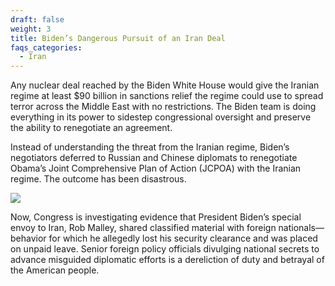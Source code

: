 ```yaml
---
draft: false
weight: 3
title: Biden’s Dangerous Pursuit of an Iran Deal
faqs_categories:
  - Iran
---
```

Any nuclear deal reached by the Biden White House would give the Iranian regime at least $90 billion in sanctions relief the regime could use to spread terror across the Middle East with no restrictions. The Biden team is doing everything in its power to sidestep congressional oversight and preserve the ability to renegotiate an agreement.

Instead of understanding the threat from the Iranian regime, Biden’s negotiators deferred to Russian and Chinese diplomats to renegotiate Obama’s Joint Comprehensive Plan of Action (JCPOA) with the Iranian regime. The outcome has been disastrous.

![](/img/focus/screenshot-2024-06-21-at-8.40.38 pm.png)

Now, Congress is investigating evidence that President Biden’s special envoy to Iran, Rob Malley, shared classified material with foreign nationals—behavior for which he allegedly lost his security clearance and was placed on unpaid leave. Senior foreign policy officials divulging national secrets to advance misguided diplomatic efforts is a dereliction of duty and betrayal of the American people.